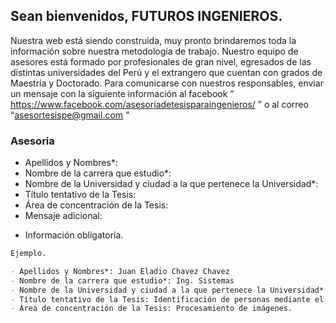 ## Sean bienvenidos, FUTUROS INGENIEROS.

Nuestra web está siendo construida, muy pronto brindaremos toda la información sobre nuestra metodología de trabajo.
Nuestro equipo de asesores está formado por profesionales de gran nivel, egresados de las distintas universidades del Perú y el extrangero que cuentan con grados de Maestría y Doctorado.
Para comunicarse con nuestros responsables, enviar un mensaje con la siguiente información al facebook ” https://www.facebook.com/asesoriadetesisparaingenieros/ ” o al correo “asesortesispe@gmail.com ”

### Asesoria

- Apellidos y Nombres*:
- Nombre de la carrera que estudio*:
- Nombre de la Universidad y ciudad a la que pertenece la Universidad*:
- Título tentativo de la Tesis:
- Área de concentración de la Tesis:
- Mensaje adicional:
* Información obligatoria.

```markdown
Ejemplo.

- Apellidos y Nombres*: Juan Eladio Chavez Chavez
- Nombre de la carrera que estudio*: Ing. Sistemas
- Nombre de la Universidad y ciudad a la que pertenece la Universidad*: UNI
- Título tentativo de la Tesis: Identificación de personas mediante el reconocimiento dactilar y su aplicación a la seguridad organizacional
- Área de concentración de la Tesis: Procesamiento de imágenes.
```

